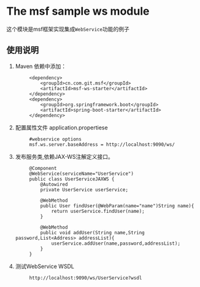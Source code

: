 # The msf sample ws module #
这个模块是msf框架实现集成`WebService`功能的例子


## 使用说明 ##

1. Maven 依赖中添加：

            <dependency>
                <groupId>cn.com.git.msf</groupId>
                <artifactId>msf-ws-starter</artifactId>
            </dependency>
            <dependency>
                <groupId>org.springframework.boot</groupId>
                <artifactId>spring-boot-starter</artifactId>
            </dependency>

2. 配置属性文件 application.propertiese

            #webservice options
            msf.ws.server.baseAddress = http://localhost:9090/ws/

3. 发布服务类,依赖JAX-WS注解定义接口。

            @Component
            @WebService(serviceName="UserService")
            public class UserServiceJAXWS {
                @Autowired
                private UserService userService;

                @WebMethod
                public User findUser(@WebParam(name="name")String name){
                    return userService.findUser(name);
                }

                @WebMethod
                public void addUser(String name,String password,List<Address> addressList){
                    userService.addUser(name,password,addressList);
                }
            }
4. 测试WebService WSDL

            http://localhost:9090/ws/UserService?wsdl
